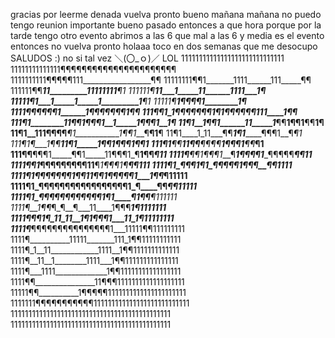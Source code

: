 gracias por leerme
denada
vuelva pronto
bueno mañana
mañana no puedo
tengo reunion importante
bueno pasado entonces
a que hora 
porque por la tarde
tengo otro evento
abrimos a las 6 
que mal
a las 6 y media
es el evento
entonces no vuelva pronto
holaaa
toco en dos semanas
que me desocupo
SALUDOS :)
no
si
tal vez
＼(〇_ｏ)／ 
LOL
11111111111111111111111111111
11111111111111¶¶¶¶¶¶¶¶¶¶¶¶¶¶¶¶¶¶¶¶¶¶
1111111111¶¶¶¶¶111_________________¶¶
11111111¶¶1_______1111______111_____¶¶
111111¶¶______11_________11111111____¶1
111111¶____11___1_____11______1111___1¶
11111¶1___1_____1_____1_________1_____¶1
11111¶__________________1¶¶¶¶1________1¶
1111¶¶_____¶¶¶¶1______1¶¶_¶¶¶¶¶1_______¶¶
111¶¶_1_1_¶¶¶¶¶¶¶_1___¶__1¶¶¶¶¶¶111____1¶¶
111¶_1________11¶¶1___¶¶¶1__1_____1¶¶¶1__1¶
11¶1__1¶¶1______11_____1____¶¶__1¶¶1__¶¶__1¶
11¶1__111¶¶¶¶___¶1___________1¶¶1___¶__¶1__¶
11¶1____1_11___¶¶_____1¶1_________¶¶¶1__¶__¶1
111¶_1__¶____1¶¶______11¶1_____1¶¶1_¶¶¶1¶__¶1
111¶1__¶¶___11¶¶____¶¶¶_¶___1¶¶¶1___¶__¶___¶1
111¶¶__¶¶¶1_____¶¶1_____11¶¶¶1_¶__1¶¶_____¶11
1111¶__¶¶1¶¶¶1___¶___1¶¶¶¶1____¶¶¶¶¶_____¶¶11
1111¶__¶_1__¶¶¶¶¶¶¶¶¶11__¶__1¶¶¶1_¶_____¶¶111
1111¶1_¶¶¶__1___¶___1____¶¶¶¶¶1¶_¶¶____¶¶1111
1111¶1_¶¶¶¶¶¶¶1¶¶11¶¶1¶¶¶¶¶1___1¶¶_____¶11111
1111¶1_¶¶¶¶¶¶¶¶¶¶¶¶¶¶¶¶¶1_¶____¶¶_____¶¶11111
1111¶1_¶¶¶¶¶¶¶¶¶¶¶¶1¶1____¶__1¶¶______¶111111
1111¶__1¶¶_¶_¶__¶___11____1¶¶¶______1¶1111111
1111¶___¶¶1¶_11_11__1¶__1¶¶¶1___11_1¶11111111
1111¶_____¶¶¶¶¶¶¶¶¶¶¶¶¶¶¶1___11111¶¶111111111
1111¶__________11111_______111_1¶¶11111111111
1111¶_1__11____________1111__1¶¶1111111111111
1111¶__11__1________1111___1¶¶111111111111111
1111¶___1111_____________1¶¶11111111111111111
1111¶¶_______________11¶¶¶1111111111111111111
11111¶¶__________1¶¶¶¶¶1111111111111111111111
1111111¶¶¶¶¶¶¶¶¶¶¶111111111111111111111111111
111111111111111111111111111111111111111111111
111111111111111111111111111111111111111111111
